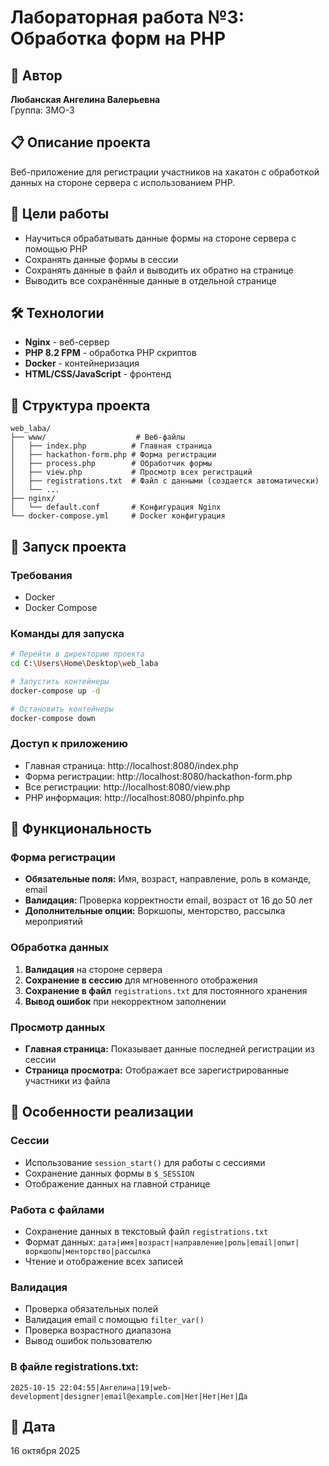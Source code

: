 # Лабораторная работа №3: Обработка форм на PHP

## 👤 Автор
**Любанская Ангелина Валерьевна**  
Группа: 3МО-3

## 📋 Описание проекта
Веб-приложение для регистрации участников на хакатон с обработкой данных на стороне сервера с использованием PHP.

## 🎯 Цели работы
- Научиться обрабатывать данные формы на стороне сервера с помощью PHP
- Сохранять данные формы в сессии
- Сохранять данные в файл и выводить их обратно на странице
- Выводить все сохранённые данные в отдельной странице

## 🛠 Технологии
- **Nginx** - веб-сервер
- **PHP 8.2 FPM** - обработка PHP скриптов
- **Docker** - контейнеризация
- **HTML/CSS/JavaScript** - фронтенд

## 📁 Структура проекта
```
web_laba/
├── www/                    # Веб-файлы
│   ├── index.php          # Главная страница
│   ├── hackathon-form.php # Форма регистрации
│   ├── process.php        # Обработчик формы
│   ├── view.php           # Просмотр всех регистраций
│   ├── registrations.txt  # Файл с данными (создается автоматически)
│   └── ...
├── nginx/
│   └── default.conf       # Конфигурация Nginx
└── docker-compose.yml     # Docker конфигурация
```

## 🚀 Запуск проекта

### Требования
- Docker
- Docker Compose

### Команды для запуска
```bash
# Перейти в директорию проекта
cd C:\Users\Home\Desktop\web_laba

# Запустить контейнеры
docker-compose up -d

# Остановить контейнеры
docker-compose down
```

### Доступ к приложению
- Главная страница: http://localhost:8080/index.php
- Форма регистрации: http://localhost:8080/hackathon-form.php
- Все регистрации: http://localhost:8080/view.php
- PHP информация: http://localhost:8080/phpinfo.php

## 📝 Функциональность

### Форма регистрации
- **Обязательные поля:** Имя, возраст, направление, роль в команде, email
- **Валидация:** Проверка корректности email, возраст от 16 до 50 лет
- **Дополнительные опции:** Воркшопы, менторство, рассылка мероприятий

### Обработка данных
1. **Валидация** на стороне сервера
2. **Сохранение в сессию** для мгновенного отображения
3. **Сохранение в файл** `registrations.txt` для постоянного хранения
4. **Вывод ошибок** при некорректном заполнении

### Просмотр данных
- **Главная страница:** Показывает данные последней регистрации из сессии
- **Страница просмотра:** Отображает все зарегистрированные участники из файла

## 🔧 Особенности реализации

### Сессии
- Использование `session_start()` для работы с сессиями
- Сохранение данных формы в `$_SESSION`
- Отображение данных на главной странице

### Работа с файлами
- Сохранение данных в текстовый файл `registrations.txt`
- Формат данных: `дата|имя|возраст|направление|роль|email|опыт|воркшопы|менторство|рассылка`
- Чтение и отображение всех записей

### Валидация
- Проверка обязательных полей
- Валидация email с помощью `filter_var()`
- Проверка возрастного диапазона
- Вывод ошибок пользователю

### В файле registrations.txt:
```
2025-10-15 22:04:55|Ангелина|19|web-development|designer|email@example.com|Нет|Нет|Нет|Да
```
## 📅 Дата
16 октября 2025
